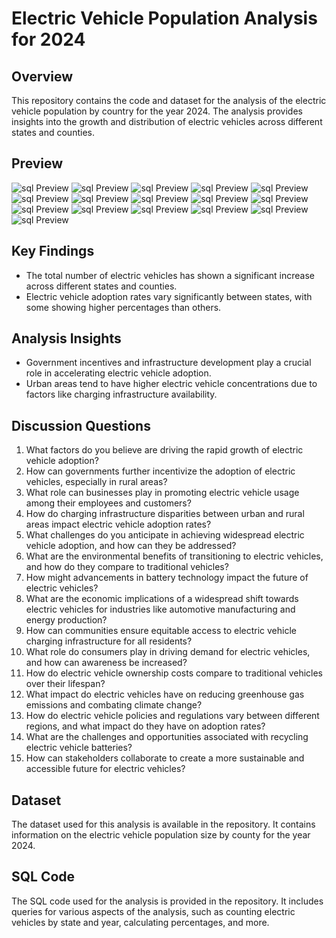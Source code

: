 # Electric Vehicle Population Analysis for 2024

## Overview
This repository contains the code and dataset for the analysis of the electric vehicle population by country for the year 2024. The analysis provides insights into the growth and distribution of electric vehicles across different states and counties.
## Preview
![sql Preview](Screenshot%20(163).png)
![sql Preview](Screenshot%20(164).png)
![sql Preview](Screenshot%20(165).png)
![sql Preview](Screenshot%20(166).png)
![sql Preview](Screenshot%20(167).png)
![sql Preview](Screenshot%20(168).png)
![sql Preview](Screenshot%20(169).png)
![sql Preview](Screenshot%20(170).png)
![sql Preview](Screenshot%20(171).png)
![sql Preview](Screenshot%20(172).png)
![sql Preview](Screenshot%20(173).png)
![sql Preview](Screenshot%20(174).png)
![sql Preview](Screenshot%20(175).png)
![sql Preview](Screenshot%20(176).png)
![sql Preview](Screenshot%20(177).png)
![sql Preview](Screenshot%20(178).png)
## Key Findings

- The total number of electric vehicles has shown a significant increase across different states and counties.
- Electric vehicle adoption rates vary significantly between states, with some showing higher percentages than others.


## Analysis Insights

- Government incentives and infrastructure development play a crucial role in accelerating electric vehicle adoption.
- Urban areas tend to have higher electric vehicle concentrations due to factors like charging infrastructure availability.


## Discussion Questions

1. What factors do you believe are driving the rapid growth of electric vehicle adoption?
2. How can governments further incentivize the adoption of electric vehicles, especially in rural areas?
3. What role can businesses play in promoting electric vehicle usage among their employees and customers?
4. How do charging infrastructure disparities between urban and rural areas impact electric vehicle adoption rates?
5. What challenges do you anticipate in achieving widespread electric vehicle adoption, and how can they be addressed?
6. What are the environmental benefits of transitioning to electric vehicles, and how do they compare to traditional vehicles?
7. How might advancements in battery technology impact the future of electric vehicles?
8. What are the economic implications of a widespread shift towards electric vehicles for industries like automotive manufacturing and energy production?
9. How can communities ensure equitable access to electric vehicle charging infrastructure for all residents?
10. What role do consumers play in driving demand for electric vehicles, and how can awareness be increased?
11. How do electric vehicle ownership costs compare to traditional vehicles over their lifespan?
12. What impact do electric vehicles have on reducing greenhouse gas emissions and combating climate change?
13. How do electric vehicle policies and regulations vary between different regions, and what impact do they have on adoption rates?
14. What are the challenges and opportunities associated with recycling electric vehicle batteries?
15. How can stakeholders collaborate to create a more sustainable and accessible future for electric vehicles?

## Dataset

The dataset used for this analysis is available in the repository. It contains information on the electric vehicle population size by county for the year 2024.

## SQL Code

The SQL code used for the analysis is provided in the repository. It includes queries for various aspects of the analysis, such as counting electric vehicles by state and year, calculating percentages, and more.
